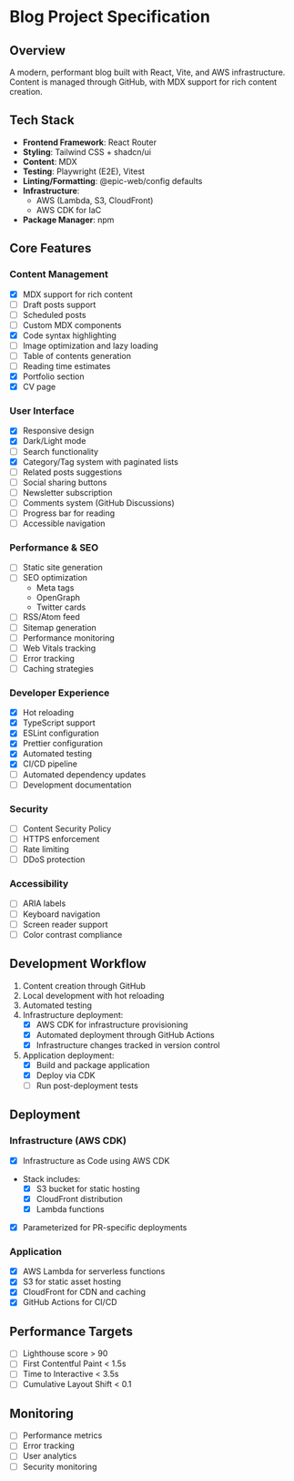 # Blog Project Specification

## Overview

A modern, performant blog built with React, Vite, and AWS infrastructure.
Content is managed through GitHub, with MDX support for rich content creation.

## Tech Stack

- **Frontend Framework**: React Router
- **Styling**: Tailwind CSS + shadcn/ui
- **Content**: MDX
- **Testing**: Playwright (E2E), Vitest
- **Linting/Formatting**: @epic-web/config defaults
- **Infrastructure**:
  - AWS (Lambda, S3, CloudFront)
  - AWS CDK for IaC
- **Package Manager**: npm

## Core Features

### Content Management

- [x] MDX support for rich content
- [ ] Draft posts support
- [ ] Scheduled posts
- [ ] Custom MDX components
- [x] Code syntax highlighting
- [ ] Image optimization and lazy loading
- [ ] Table of contents generation
- [ ] Reading time estimates
- [x] Portfolio section
- [x] CV page

### User Interface

- [x] Responsive design
- [x] Dark/Light mode
- [ ] Search functionality
- [x] Category/Tag system with paginated lists
- [ ] Related posts suggestions
- [ ] Social sharing buttons
- [ ] Newsletter subscription
- [ ] Comments system (GitHub Discussions)
- [ ] Progress bar for reading
- [ ] Accessible navigation

### Performance & SEO

- [ ] Static site generation
- [ ] SEO optimization
  - Meta tags
  - OpenGraph
  - Twitter cards
- [ ] RSS/Atom feed
- [ ] Sitemap generation
- [ ] Performance monitoring
- [ ] Web Vitals tracking
- [ ] Error tracking
- [ ] Caching strategies

### Developer Experience

- [x] Hot reloading
- [x] TypeScript support
- [x] ESLint configuration
- [x] Prettier configuration
- [x] Automated testing
- [x] CI/CD pipeline
- [ ] Automated dependency updates
- [ ] Development documentation

### Security

- [ ] Content Security Policy
- [ ] HTTPS enforcement
- [ ] Rate limiting
- [ ] DDoS protection

### Accessibility

- [ ] ARIA labels
- [ ] Keyboard navigation
- [ ] Screen reader support
- [ ] Color contrast compliance

## Development Workflow

1. Content creation through GitHub
2. Local development with hot reloading
3. Automated testing
4. Infrastructure deployment:
   - [x] AWS CDK for infrastructure provisioning
   - [x] Automated deployment through GitHub Actions
   - [x] Infrastructure changes tracked in version control
5. Application deployment:
   - [x] Build and package application
   - [x] Deploy via CDK
   - [ ] Run post-deployment tests

## Deployment

### Infrastructure (AWS CDK)

- [x] Infrastructure as Code using AWS CDK
- Stack includes:
  - [x] S3 bucket for static hosting
  - [x] CloudFront distribution
  - [x] Lambda functions
- [x] Parameterized for PR-specific deployments

### Application

- [x] AWS Lambda for serverless functions
- [x] S3 for static asset hosting
- [x] CloudFront for CDN and caching
- [x] GitHub Actions for CI/CD

## Performance Targets

- [ ] Lighthouse score > 90
- [ ] First Contentful Paint < 1.5s
- [ ] Time to Interactive < 3.5s
- [ ] Cumulative Layout Shift < 0.1

## Monitoring

- [ ] Performance metrics
- [ ] Error tracking
- [ ] User analytics
- [ ] Security monitoring
